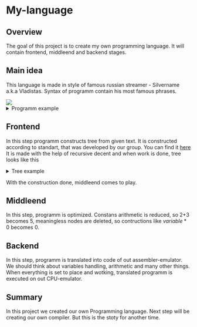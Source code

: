# My-language

## Overview

The goal of this project is to create my own programming language. It will contain frontend, middleend and backend stages. 

## Main idea

This language is made in style of famous russian streamer - Silvername a.k.a Vladistas. Syntax of programm contain his most famous phrases.

<img align="center" src = "https://github.com/aleksplast/My-language/assets/111467660/78f7b884-20c4-489b-b8d0-213b97baae5b">

<details>
<summary> Programm example </summary>
<img align="center" src = "https://github.com/aleksplast/My-language/assets/111467660/321fcf6e-5d3a-43d0-b244-451fe282253d">
</details>

## Frontend

In this step programm constructs tree from given text. It is constructed according to standart, that was developed by our group. You can find it [here](https://github.com/dodokek/LanguageStandart)
It is made with the help of recursive decent and when work is done, tree looks like this

<details>
<summary> Tree example </summary>
<img align="center" src = "https://github.com/aleksplast/My-language/assets/111467660/bd5a614f-ea40-4794-9697-4466c3e2245e">
</details>

With the construction done, middleend comes to play.

## Middleend

In this step, programm is optimized. Constans arithmetic is reduced, so 2+3 becomes 5, meaningless nodes are deleted, so contructions like $variable * 0$ becomes 0.

## Backend

In this step, programm is translated into code of out assembler-emulator. We should think about variables handling, arithmetic and many other things.
When everything is set to place and wotking, translated programm is executed on out CPU-emulator. 

## Summary

In this project we created our own Programming language. Next step will be creating our own compiler. But this is the stoty for another time.



